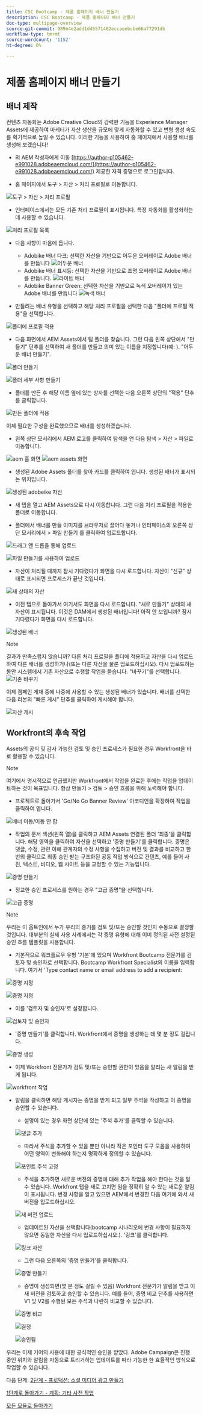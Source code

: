 ```yaml
---
title: CSC Bootcamp - 제품 홈페이지 배너 만들기
description: CSC Bootcamp - 제품 홈페이지 배너 만들기
doc-type: multipage-overview
source-git-commit: 989e4e2add1d45571462eccaeebcbe66a77291db
workflow-type: tm+mt
source-wordcount: '1152'
ht-degree: 0%

---
```


# 제품 홈페이지 배너 만들기

## 배너 제작

컨텐츠 자동화는 Adobe Creative Cloud의 강력한 기능을 Experience Manager Assets에 제공하여 마케터가 자산 생산을 규모에 맞게 자동화할 수 있고 변형 생성 속도를 획기적으로 높일 수 있습니다. 이러한 기능을 사용하여 홈 페이지에서 사용할 배너를 생성해 보겠습니다!

- 의 AEM 작성자에게 이동 [https://author-p105462-e991028.adobeaemcloud.com/](https://author-p105462-e991028.adobeaemcloud.com/) 제공한 자격 증명으로 로그인합니다.

- 홈 페이지에서 도구 \> 자산 \> 처리 프로필로 이동합니다.

![도구 > 자산 > 처리 프로필](./images/prod-processing-profiles.png)

- 인터페이스에서는 모든 기존 처리 프로필이 표시됩니다. 특정 자동화를 활성화하는 데 사용할 수 있습니다.

![처리 프로필 목록](./images/prod-profile-list.png)


- 다음 사항이 마음에 듭니다.
   - Adobike 배너 다크: 선택한 자산을 기반으로 어두운 오버레이로 Adobe 배너를 만듭니다
      ![어두운 배너](./images/prod-banner-dark.jpg)
   - Adobike 배너 표시등: 선택한 자산을 기반으로 조명 오버레이로 Adobe 배너를 만듭니다.
      ![라이트 배너](./images/prod-banner-light.jpg)
   - Adobike Banner Green: 선택한 자산을 기반으로 녹색 오버레이가 있는 Adobe 배너를 만듭니다
      ![녹색 배너](./images/prod-banner-green.jpg)

- 만들려는 배너 유형을 선택하고 해당 처리 프로필을 선택한 다음 &quot;폴더에 프로필 적용&quot;을 선택합니다.

![폴더에 프로필 적용](./images/prod-apply-profile.png)

- 다음 화면에서 AEM Assets에서 팀 폴더를 찾습니다. 그런 다음 왼쪽 상단에서 &quot;만들기&quot; 단추를 선택하여 새 폴더를 만들고 의미 있는 이름을 지정합니다(예: ). &quot;어두운 배너 만들기&quot;.

![폴더 만들기](./images/prod-create-profile-folder.png)

![폴더 세부 사항 만들기](./images/prod-profile-folder-details.png)

- 폴더를 만든 후 해당 이름 옆에 있는 상자를 선택한 다음 오른쪽 상단의 &quot;적용&quot; 단추를 클릭합니다.

![만든 폴더에 적용](./images/prod-select-profile-folder.png)

이제 필요한 구성을 완료했으므로 배너를 생성하겠습니다.

- 왼쪽 상단 모서리에서 AEM 로고를 클릭하여 탐색을 연 다음 탐색 \> 자산 \> 파일로 이동합니다.

![aem 홈 화면](./images/prod-select-assets.png)
![aem assets 화면](./images/prod-select-assets-2.png)

- 생성된 Adobe Assets 폴더를 찾아 카드를 클릭하여 엽니다. 생성된 배너가 표시되는 위치입니다.

![생성된 adobeike 자산](./images/prod-generated-banners.png)

- 새 탭을 열고 AEM Assets으로 다시 이동합니다. 그런 다음 처리 프로필을 적용한 폴더로 이동합니다.

- 폴더에서 배너를 만들 이미지를 브라우저로 끌어다 놓거나 인터페이스의 오른쪽 상단 모서리에서 \> 파일 만들기 를 클릭하여 업로드합니다.

![드래그 앤 드롭을 통해 업로드](./images/prod-drag-drop-banner.png)

![파일 만들기를 사용하여 업로드](./images/prod-create-file.png)


- 자산이 처리될 때까지 잠시 기다렸다가 화면을 다시 로드합니다. 자산이 &quot;신규&quot; 상태로 표시되면 프로세스가 끝난 것입니다.

![새 상태의 자산](./images/prod-asset-processed.png)

- 이전 탭으로 돌아가서 여기서도 화면을 다시 로드합니다. &quot;새로 만들기&quot; 상태의 새 자산이 표시됩니다. 이것은 DAM에서 생성된 배너입니다! 아직 안 보입니까? 잠시 기다렸다가 화면을 다시 로드합니다.

![생성된 배너](./images/prod-new-banner.png)

>[!NOTE]
>
> 결과가 만족스럽지 않습니까? 다른 처리 프로필을 폴더에 적용하고 자산을 다시 업로드하여 다른 배너를 생성하거나(또는 다른 자산을 물론 업로드하십시오). 다시 업로드하는 동안 시스템에서 기존 자산으로 수행할 작업을 묻습니다. &quot;바꾸기&quot;를 선택합니다.
> ![기존 바꾸기](./images/prod-replace-asset.png)

이제 캠페인 게재 중에 나중에 사용할 수 있는 생성된 배너가 있습니다. 배너를 선택한 다음 리본의 &quot;빠른 게시&quot; 단추를 클릭하여 게시해야 합니다.

![자산 게시](./images/prod-publish-banner.png)

## Workfront의 후속 작업

Assets의 공식 및 감사 가능한 검토 및 승인 프로세스가 필요한 경우 Workfront을 바로 활용할 수 있습니다.

>[!NOTE]
>
> 여기에서 명시적으로 언급했지만 Workfront에서 작업을 완료한 후에는 작업을 업데이트하는 것이 목표입니다. 항상 만들기 > 검토 > 승인 흐름을 위해 노력해야 합니다.

- 프로젝트로 돌아가서 &#39;Go/No Go Banner Review&#39; 아코디언을 확장하여 작업을 클릭하여 엽니다.

![배너 이동/이동 안 함](./images/banner-gonogo.png)

- 작업의 문서 섹션(왼쪽 열)을 클릭하고 AEM Assets 연결된 폴더 &#39;최종&#39;을 클릭합니다. 해당 영역을 클릭하여 자산을 선택하고 &#39;증명 만들기&#39;를 클릭합니다. 증명은 댓글, 수정, 관련 이해 관계자의 수정 사항을 수집하고 버전 및 결과를 비교하고 한 번의 클릭으로 최종 승인 받는 구조화된 공동 작업 방식으로 컨텐츠, 예를 들어 사진, 텍스트, 비디오, 웹 사이트 등을 교정할 수 있는 기능입니다.

![증명 만들기](./images/wf-create-proof.png)

- 정교한 승인 프로세스를 원하는 경우 &quot;고급 증명&quot;을 선택합니다.

![고급 증명](./images/wf-advanced-proof.png)

>[!NOTE]
>
> 우리는 이 옵트인에서 누가 우리의 증거를 검토 및/또는 승인할 것인지 수동으로 결정할 것입니다. 대부분의 실제 사용 사례에서는 각 증명 유형에 대해 이미 정의된 사전 설정된 승인 흐름 템플릿을 사용합니다.

- 기본적으로 워크플로우 유형 &#39;기본&#39;에 있으며 Workfront Bootcamp 전문가를 검토자 및 승인자로 선택합니다. Bootcamp Workfront Specialist의 이름을 입력합니다. 여기서 &#39;Type contact name or email address to add a recipient:

![증명 지정](./images/wf-proof-assign.png)

![증명 지정](./images/wf-assign-proof-2.png)

- 이를 &#39;검토자 및 승인자&#39;로 설정합니다.

![검토자 및 승인자](./images/wf-review-approve.png)

- &#39;증명 만들기&#39;를 클릭합니다. Workfront에서 증명을 생성하는 데 몇 분 정도 걸립니다.

![증명 생성](./images/wf-generating-proof.png)

- 이제 Workfront 전문가가 검토 및/또는 승인할 권한이 있음을 알리는 새 알림을 받게 됩니다.

![workfront 작업](./images/wf-proof-task.png)

- 알림을 클릭하면 해당 게시자는 증명을 받게 되고 일부 주석을 작성하고 이 증명을 승인할 수 있습니다.

   - 설명이 있는 경우 화면 상단에 있는 &#39;주석 추가&#39;를 클릭할 수 있습니다.

   ![댓글 추가](./images/wf-proof-add-comment.png)

   - 따라서 주석을 추가할 수 있을 뿐만 아니라 작은 포인터 도구 모음을 사용하여 어떤 영역이 변화해야 하는지 명확하게 정의할 수 있습니다.

   ![포인트 주석 고정](./images/wf-proof-comment.png)

   - 주석을 추가하면 새로운 버전의 증명에 대해 추가 작업을 해야 한다는 것을 알 수 있습니다. Workfront 탭을 새로 고치면 임을 정확히 알 수 있는 새로운 알림이 표시됩니다. 변경 사항을 알고 있으면 AEM에서 변경한 다음 여기에 와서 새 버전을 업로드하십시오.

   ![새 버전 업로드](./images/wf-upload-version.png)

   - 업데이트된 자산을 선택합니다(bootcamp 시나리오에 변경 사항이 필요하지 않으면 동일한 자산을 다시 업로드하십시오.). &#39;링크&#39;를 클릭합니다.

   ![링크 자산](./images/wf-link-new-asset.png)

   - 그런 다음 오른쪽의 &#39;증명 만들기&#39;를 클릭합니다.

   ![증명 만들기](./images/create-new-proof.png)

   - 증명이 생성되면(몇 분 정도 걸릴 수 있음) Workfront 전문가가 알림을 받고 이 새 버전을 검토하고 승인할 수 있습니다.  예를 들어, 증명 비교 단추를 사용하면 V1 및 V2를 수행된 모든 주석과 나란히 비교할 수 있습니다.

   ![증명 비교](./images/wf-proof-compare.png)

   ![결정](./images/make-decision-proof.png)

   ![승인됨](./images/approved.png)

우리는 이제 기어의 사용에 대한 공식적인 승인을 받았다. Adobe Campaign은 진행 중인 위치와 알림을 자동으로 트리거하는 업데이트를 따라 가능한 한 효율적인 방식으로 작업할 수 있습니다.

다음 단계: [2단계 - 프로덕션: 소셜 미디어 광고 만들기](./social.md)

[1단계로 돌아가기 - 계획: 기타 사전 작업](../planning/prework.md)

[모든 모듈로 돌아가기](../../overview.md)
